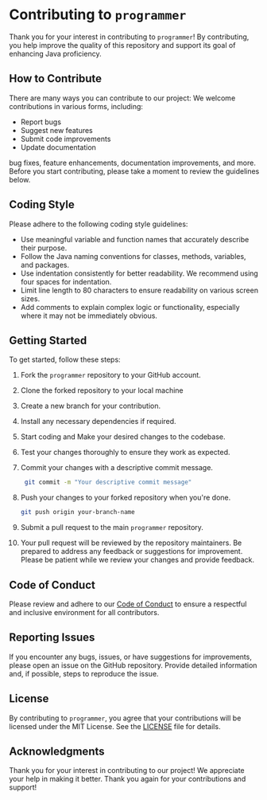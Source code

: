 
# Contributing to `programmer`

Thank you for your interest in contributing to `programmer`! By contributing, you help improve the quality of this repository and support its goal of enhancing Java proficiency.

## How to Contribute

There are many ways you can contribute to our project:
We welcome contributions in various forms, including:

- Report bugs
- Suggest new features
- Submit code improvements
- Update documentation

 bug fixes, feature enhancements, documentation improvements, and more. Before you start contributing, please take a moment to review the guidelines below.

## Coding Style

Please adhere to the following coding style guidelines:

- Use meaningful variable and function names that accurately describe their purpose.
- Follow the Java naming conventions for classes, methods, variables, and packages.
- Use indentation consistently for better readability. We recommend using four spaces for indentation.
- Limit line length to 80 characters to ensure readability on various screen sizes.
- Add comments to explain complex logic or functionality, especially where it may not be immediately obvious.

## Getting Started

To get started, follow these steps:

1. Fork the `programmer` repository to your GitHub account.
2. Clone the forked repository to your local machine
3. Create a new branch for your contribution.
4. Install any necessary dependencies if required.
5. Start coding and Make your desired changes to the codebase.
6. Test your changes thoroughly to ensure they work as expected.
7. Commit your changes with a descriptive commit message.
  
   ```bash
    git commit -m "Your descriptive commit message"
    ```

8. Push your changes to your forked repository when you're done.

    ```bash
    git push origin your-branch-name
    ```

9. Submit a pull request to the main `programmer` repository.
10. Your pull request will be reviewed by the repository maintainers. Be prepared to address any feedback or suggestions for improvement. Please be patient while we review your changes and provide feedback.

## Code of Conduct

Please review and adhere to our [Code of Conduct](CODE_OF_CONDUCT.md) to ensure a respectful and inclusive environment for all contributors.

## Reporting Issues

If you encounter any bugs, issues, or have suggestions for improvements, please open an issue on the GitHub repository. Provide detailed information and, if possible, steps to reproduce the issue.

## License

By contributing to `programmer`, you agree that your contributions will be licensed under the MIT License. See the [LICENSE](LICENSE) file for details.

## Acknowledgments

Thank you for your interest in contributing to our project! We appreciate your help in making it better. Thank you again for your contributions and support!
